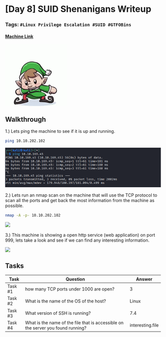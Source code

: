 # [Day 8] SUID Shenanigans Writeup
### Tags: `#Linux Privilege Escalation #SUID #GTFOBins`
#### [Machine Link](https://tryhackme.com/room/25daysofchristmas)

<img src='imgs/advent2019day8.gif' width='200' align='center'>

## Walkthrough

1.) Lets ping the machine to see if it is up and running.

```bash
ping 10.10.202.102
```

![](imgs/ping.png)

2.) Lets run an nmap scan on the machine that will use the TCP protocol to scan all the ports and get back the most information from the machine as possible.

```bash
nmap -A -p- 10.10.202.102
```

![](imgs/nmap.png)

3.) This machine is showing a open http service (web application) on port 999, lets take a look and see if we can find any interesting information.

![](imgs/webapp.png)

## Tasks
| Task | Question | Answer |
| --- | --- | --- |
| Task #1 | how many TCP ports under 1000 are open? | 3 |
| Task #2 | What is the name of the OS of the host? | Linux |
| Task #3 | What version of SSH is running? | 7.4 |
| Task #4 | What is the name of the file that is accessible on the server you found running? | interesting.file |






